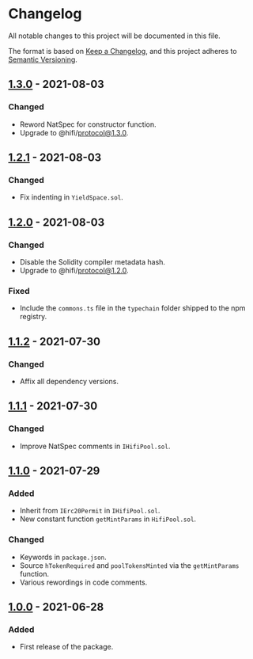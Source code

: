 # Changelog

All notable changes to this project will be documented in this file.

The format is based on [Keep a Changelog](https://keepachangelog.com/en/1.0.0/), and this project adheres to [Semantic Versioning](https://semver.org/spec/v2.0.0.html).

## [1.3.0] - 2021-08-03

### Changed

- Reword NatSpec for constructor function.
- Upgrade to @hifi/protocol@1.3.0.

## [1.2.1] - 2021-08-03

### Changed

- Fix indenting in `YieldSpace.sol`.

## [1.2.0] - 2021-08-03

### Changed

- Disable the Solidity compiler metadata hash.
- Upgrade to @hifi/protocol@1.2.0.

### Fixed

- Include the `commons.ts` file in the `typechain` folder shipped to the npm registry.

## [1.1.2] - 2021-07-30

### Changed

- Affix all dependency versions.

## [1.1.1] - 2021-07-30

### Changed

- Improve NatSpec comments in `IHifiPool.sol`.

## [1.1.0] - 2021-07-29

### Added

- Inherit from `IErc20Permit` in `IHifiPool.sol`.
- New constant function `getMintParams` in `HifiPool.sol`.

### Changed

- Keywords in `package.json`.
- Source `hTokenRequired` and `poolTokensMinted` via the `getMintParams` function.
- Various rewordings in code comments.

## [1.0.0] - 2021-06-28

### Added

- First release of the package.

[1.3.0]: https://github.com/hifi-finance/hifi/releases/tag/@hifi/amm@1.3.0
[1.2.1]: https://github.com/hifi-finance/hifi/releases/tag/@hifi/amm@1.2.1
[1.2.0]: https://github.com/hifi-finance/hifi/releases/tag/@hifi/amm@1.2.0
[1.1.2]: https://github.com/hifi-finance/hifi/releases/tag/@hifi/amm@1.1.2
[1.1.1]: https://github.com/hifi-finance/hifi/releases/tag/@hifi/amm@1.1.1
[1.1.0]: https://github.com/hifi-finance/hifi/releases/tag/@hifi/amm@1.1.0
[1.0.0]: https://github.com/hifi-finance/hifi/releases/tag/@hifi/amm@1.0.0
